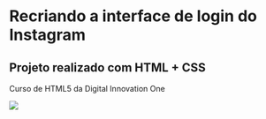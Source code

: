 # Recriando a interface de login do Instagram

## Projeto realizado com HTML + CSS

Curso de HTML5 da Digital Innovation One

<img src="https://uploaddeimagens.com.br/images/003/382/706/full/instacao.png">
